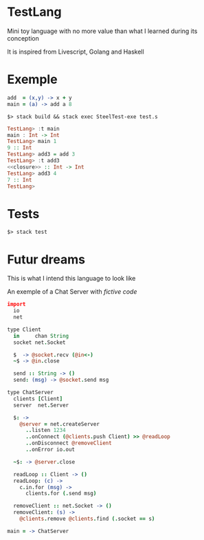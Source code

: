# TestLang

Mini toy language with no more value than what I learned during its conception

It is inspired from Livescript, Golang and Haskell

# Exemple

```coffee
add  = (x,y) -> x + y
main = (a) -> add a 8
```

```
$> stack build && stack exec SteelTest-exe test.s
```

```haskell
TestLang> :t main
main : Int -> Int
TestLang> main 1
9 :: Int
TestLang> add3 = add 3
TestLang> :t add3
<<closure>> :: Int -> Int
TestLang> add3 4
7 :: Int
TestLang>
```

# Tests

```
$> stack test
```

# Futur dreams

This is what I intend this language to look like

An exemple of a Chat Server with *fictive code*

```coffee
import
  io
  net

type Client
  in     chan String
  socket net.Socket

  $  -> @socket.recv (@in<-)
  ~$ -> @in.close

  send :: String -> ()
  send: (msg) -> @socket.send msg

type ChatServer
  clients [Client]
  server  net.Server

  $: ->
    @server = net.createServer
      ..listen 1234
      ..onConnect (@clients.push Client) >> @readLoop
      ..onDisconnect @removeClient
      ..onError io.out

  ~$: -> @server.close

  readLoop :: Client -> ()
  readLoop: (c) ->
    c.in.for (msg) ->
      clients.for (.send msg)

  removeClient :: net.Socket -> ()
  removeClient: (s) ->
    @clients.remove @clients.find (.socket == s)

main = -> ChatServer
```